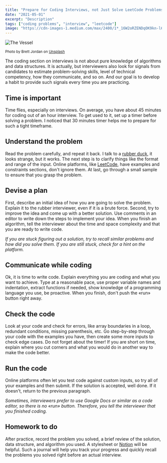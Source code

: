 ```yaml
---
title: "Prepare for Coding Interviews, not Just Solve LeetCode Problems"
date: "2021-05-01"
excerpt: "Description"
tags: ["coding problems", "interview", "leetcode"]
image: "https://cdn-images-1.medium.com/max/2400/1*_16W2oRZENDqOK9kn-l6lQ.jpeg"
---
```


![The Vessel](https://cdn-images-1.medium.com/max/2400/1*8Nqenq5SziLCGICGFORX6g.jpeg "Practice makes perfect")

<small>Photo by Brett Jordan on [Unsplash](https://unsplash.com/photos/Fp4ERdkR5jU)</small>

The coding section on interviews is not about pure knowledge of algorithms and data structures. It is actually, but interviewers also look for signals from candidates to estimate problem-solving skills, level of technical competency, how they communicate, and so on. And our goal is to develop a habit to provide such signals every time you are practicing.

## Time is important

Time flies, especially on interviews. On average, you have about 45 minutes for coding out of an hour interview. To get used to it, set up a timer before solving a problem. I noticed that 30 minutes timer helps me to prepare for such a tight timeframe.

## Understand the problem

Read the problem carefully, and repeat it back. I talk to a [rubber duck](https://en.wikipedia.org/wiki/Rubber_duck_debugging), it looks strange, but it works. The next step is to clarify things like the format and range of the input. Online platforms, like [LeetCode](https://leetcode.com/), have examples and constraints sections, don't ignore them. At last, go through a small sample to ensure that you grasp the problem.

## Devise a plan

First, describe an initial idea of how you are going to solve the problem. Explain it to the rubber interviewer, even if it is a brute force. Second, try to improve the idea and come up with a better solution. Use comments in an editor to write down the steps to implement your idea. When you finish an algorithm, tell the interviewer about the time and space complexity and that you are ready to write code.

_If you are stuck figuring out a solution, try to recall similar problems and how did you solve them. If you are still stuck, check for a hint on the platform._

## Communicate while coding

Ok, it is time to write code. Explain everything you are coding and what you want to achieve. Type at a reasonable pace, use proper variable names and indentation, extract functions if needed, show knowledge of a programming language you use, be proactive. When you finish, don't push the «run» button right away.

## Check the code

Look at your code and check for errors, like array boundaries in a loop, redundant conditions, missing parenthesis, etc. Go step-by-step through your code with the examples you have, then create some more inputs to check edge cases. Do not forget about the timer! If you are short on time, explain where you cut corners and what you would do in another way to make the code better.

## Run the code

Online platforms often let you test code against custom inputs, so try all of your examples and then submit. If the solution is accepted, well done. If it doesn't, return to the previous paragraph.

_Sometimes, interviewers prefer to use Google Docs or similar as a code editor, so there is no «run» button. Therefore, you tell the interviewer that you finished coding._

## Homework to do

After practice, record the problem you solved, a brief review of the solution, data structure, and algorithm you used. A stylesheet or [Notion](https://www.notion.so/) will be helpful. Such a journal will help you track your progress and quickly recall the problems you solved right before an actual interview.

